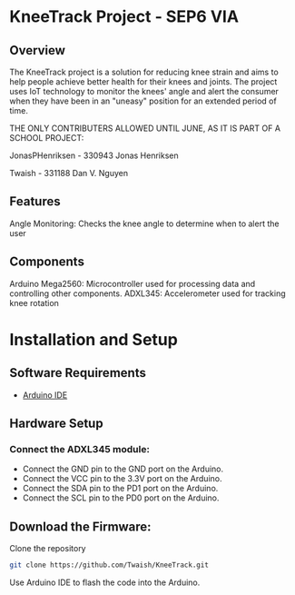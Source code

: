# KneeTrack Project - SEP6 VIA
## Overview
The KneeTrack project is a solution for reducing knee strain and aims to help people achieve better health for their knees and joints. The project uses IoT technology to monitor the knees' angle and alert the consumer when they have been in an "uneasy" position for an extended period of time.

THE ONLY CONTRIBUTERS ALLOWED UNTIL JUNE, AS IT IS PART OF A SCHOOL PROJECT:

JonasPHenriksen - 330943 Jonas Henriksen 

Twaish - 331188 Dan V. Nguyen

## Features
Angle Monitoring: Checks the knee angle to determine when to alert the user

## Components
Arduino Mega2560: Microcontroller used for processing data and controlling other components.
ADXL345: Accelerometer used for tracking knee rotation

# Installation and Setup

## Software Requirements
- [Arduino IDE](https://www.arduino.cc/en/software/)

## Hardware Setup

### Connect the ADXL345 module:
- Connect the GND pin to the GND port on the Arduino.
- Connect the VCC pin to the 3.3V port on the Arduino.
- Connect the SDA pin to the PD1 port on the Arduino. 
- Connect the SCL pin to the PD0 port on the Arduino.

## Download the Firmware:

Clone the repository
```bash
git clone https://github.com/Twaish/KneeTrack.git
```

Use Arduino IDE to flash the code into the Arduino.

<!--
Obtain the firmware code from the project's release.
Extract the folder.
Open the folder and execute the exe file.
-->

